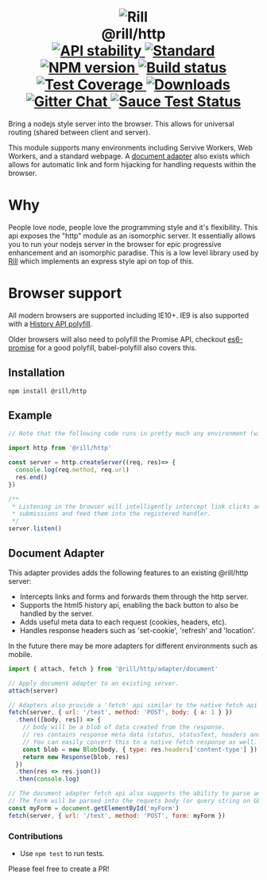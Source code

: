 <h1 align="center">
  <!-- Logo -->
  <img src="https://raw.githubusercontent.com/rill-js/rill/master/Rill-Icon.jpg" alt="Rill"/>
  <br/>
  @rill/http
	<br/>

  <!-- Stability -->
  <a href="https://nodejs.org/api/documentation.html#documentation_stability_index">
    <img src="https://img.shields.io/badge/stability-stable-brightgreen.svg?style=flat-square" alt="API stability"/>
  </a>
  <!-- Standard -->
  <a href="https://github.com/feross/standard">
    <img src="https://img.shields.io/badge/code%20style-standard-brightgreen.svg?style=flat-square" alt="Standard"/>
  </a>
  <!-- NPM version -->
  <a href="https://npmjs.org/package/@rill/http">
    <img src="https://img.shields.io/npm/v/@rill/http.svg?style=flat-square" alt="NPM version"/>
  </a>
  <!-- Travis build -->
  <a href="https://travis-ci.org/rill-js/http">
  <img src="https://img.shields.io/travis/rill-js/http.svg?style=flat-square" alt="Build status"/>
  </a>
  <!-- Coveralls coverage -->
  <a href="https://coveralls.io/github/rill-js/http">
    <img src="https://img.shields.io/coveralls/rill-js/http.svg?style=flat-square" alt="Test Coverage"/>
  </a>
  <!-- Downloads -->
  <a href="https://npmjs.org/package/@rill/http">
    <img src="https://img.shields.io/npm/dm/@rill/http.svg?style=flat-square" alt="Downloads"/>
  </a>
  <!-- Gitter chat -->
  <a href="https://gitter.im/rill-js/rill">
    <img src="https://img.shields.io/gitter/room/rill-js/rill.svg?style=flat-square" alt="Gitter Chat"/>
  </a>
  <!-- Saucelabs -->
  <a href="https://saucelabs.com/u/rill-js">
    <img src="https://saucelabs.com/browser-matrix/rill-js.svg" alt="Sauce Test Status"/>
  </a>
</h1>

Bring a nodejs style server into the browser. This allows for universal routing (shared between client and server).

This module supports many environments including Servive Workers, Web Workers, and a standard webpage. A [document adapter](#document-adapter) also exists which allows for automatic link and form hijacking for handling requests within the browser.

# Why
People love node, people love the programming style and it's flexibility. This api exposes the "http" module as an isomorphic server. It essentially allows you to run your nodejs server in the browser for epic progressive enhancement and an isomorphic paradise. This is a low level library used by [Rill](https://github.com/rill-js/rill) which implements an express style api on top of this.

# Browser support
All modern browsers are supported including IE10+. IE9 is also supported with a [History API polyfill](https://github.com/devote/HTML5-History-API).

Older browsers will also need to polyfill the Promise API, checkout [es6-promise](https://github.com/stefanpenner/es6-promise) for a good polyfill, babel-polyfill also covers this.

## Installation

```console
npm install @rill/http
```

## Example

```javascript
// Note that the following code runs in pretty much any environment (with optional babel transpilation).

import http from '@rill/http'

const server = http.createServer((req, res)=> {
  console.log(req.method, req.url)
  res.end()
})

/**
 * Listening in the browser will intelligently intercept link clicks and form
 * submissions and feed them into the registered handler.
 */
server.listen()
```

## Document Adapter
This adapter provides adds the following features to an existing @rill/http server:

* Intercepts links and forms and forwards them through the http server.
* Supports the html5 history api, enabling the back button to also be handled by the server.
* Adds useful meta data to each request (cookies, headers, etc).
* Handles response headers such as 'set-cookie', 'refresh' and 'location'.

In the future there may be more adapters for different environments such as mobile.

```javascript
import { attach, fetch } from '@rill/http/adapter/document'

// Apply document adapter to an existing server.
attach(server)

// Adapters also provide a 'fetch' api similar to the native fetch api to request things from a server.
fetch(server, { url: '/test', method: 'POST', body: { a: 1 } })
  .then(([body, res]) => {
    // body will be a blob of data created from the response.
    // res contains response meta data (status, statusText, headers and url).
    // You can easily convert this to a native fetch response as well.
    const blob = new Blob(body, { type: res.headers['content-type'] })
    return new Response(blob, res)
  })
  .then(res => res.json())
  .then(console.log)

// The document adapter fetch api also supports the ability to parse an html form.
// The form will be parsed into the requets body (or query string on GET requests).
const myForm = document.getElementById('myForm')
fetch(server, { url: '/test', method: 'POST', form: myForm })
```

### Contributions

* Use `npm test` to run tests.

Please feel free to create a PR!
